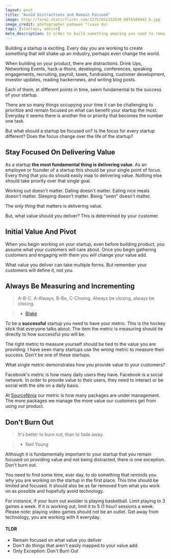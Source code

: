 ```yaml
---
layout: post
title: "Avoid Distractions and Remain Focused"
image: http://farm2.staticflickr.com/1275/652332630_68f65d8442_b.jpg
image_credit: photographer padawan *(xava du)
tags: [startups, advice]
meta_description: In order to build something amazing you need to remain focused on builidng that thing. Let nothing else distract you.
---
```


Building a startup is exciting. Every day you are working to create something that will shake up an industry, perhaps even change the world.

When building on your product, there are distractions. Drink Ups, Networking Events, hack-a-thons, developing, conferences, speaking engagements, recruiting, payroll, taxes, fundraising, customer development, investor updates, reading hackernews, and writing blog posts.

Each of them, at different points in time, seem fundamental to the success of your startup.

There are so many things occupying your time it can be challenging to prioritize and remain focused on what can benefit your startup the most. Everyday it seems there is another fire or priority that becomes the number one task.

But what should a startup be focused on? Is the focus for every startup different? Does the focus change over the life of the startup?

## Stay Focused On Delivering Value
As a startup __the most fundamental thing is delivering value__. As an employee or founder of a startup this should be your single point of focus. Every thing that you do should easily map to delivering value. Nothing else should take priority over that single goal.

Working out doesn't matter. Dating doesn't matter. Eating nice meals doesn't matter. Sleeping doesn't matter. Being "seen" doesn't matter.

The _only thing_ that matters is delivering value.

But, what value should you deliver? This is determined by your customer.

## Initial Value And Pivot
When you begin working on your startup, even before building product, you assume what your customers will care about. Once you begin gathering customers and engaging with them you _will_ change your value add.

What value you deliver can take multiple forms. But remember your customers will define it, not you.

## Always Be Measuring and Incrementing

> A-B-C. A-Always, B-Be, C-Closing. Always be closing, always be closing.   

> * [Blake](http://www.youtube.com/watch?v=w7y6EOGY87U)

To be a __successful__ startup you need to have your metric. This is the hockey stick that everyone talks about. The item the metric is measuring should tie directly to how successful you will be.

The right metric to measure yourself should be tied to the value you are providing. I have seen many startups use the _wrong_ metric to measure their success. Don't be one of these startups.

What single metric demonstrates how you provide value to your customers?

Facebook's metric is how many daily users they have. Facebook is a social network. In order to provide value to their users, they need to interact or be social with the site on a daily basis.

At [SourceNinja](http://www.sourceninja.com) our metric is how many packages are under management. The more packages we manage the more value our customers get from using our product.

## Don't Burn Out
> It's better to burn out, than to fade away.

> * Neil Young

Although it is fundamentally important to your startup that you remain focused on providing value and not being distracted, there is one exception. Don't burn out.

You need to find some time, ever day, to do something that reminds you why you are working on the startup in the first place. This time should be limited and focused. It should also be as far removed from what you work on as possible and hopefully avoid technology.

For instance, if your burn out avoider is playing basketball. Limit playing to 3 games a week. If it is working out, limit it to 5 (1 hour) sessions a week. Please note: playing video games should not be an outlet. Get away from technology, you are working with it everyday.

#### TLDR

* Remain focused on what value you deliver
* Don't do things that aren't easily mapped to your value add.
* Only Exception: Don't Burn Out
